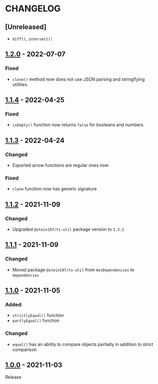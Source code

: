 # CHANGELOG
## [Unreleased]
- `diff()`, `intersect()`

## [1.2.0](../../compare/1.1.4..1.2.0) - 2022-07-07
### Fixed
- `clone()` method now does not use JSON parsing and stringifying utilities.

## [1.1.4](../../compare/1.1.3..1.1.4) - 2022-04-25
### Fixed
- `isEmpty()` function now returns `false` for booleans and numbers.

## [1.1.3](../../compare/1.1.2..1.1.3) - 2022-04-24
### Changed
- Exported arrow functions are regular ones now
### Fixed
- `clone` function now has generic signature

## [1.1.2](../../compare/1.1.1..1.1.2) - 2021-11-09
### Changed
- Upgraded `@stein197/ts-util` package version to `1.3.2`

## [1.1.1](../../compare/1.1.0..1.1.1) - 2021-11-09
### Changed
- Moved package `@stein197/ts-util` from `devDependencies` to `dependencies`

## [1.1.0](../../compare/1.0.0..1.1.0) - 2021-11-05
### Added
- `strictlyEqual()` function
- `partlyEqual()` function

### Changed
- `equal()` has an ability to compare objects partially in addition to strict comparison

## [1.0.0](../../tree/1.0.0) - 2021-11-03
Release
